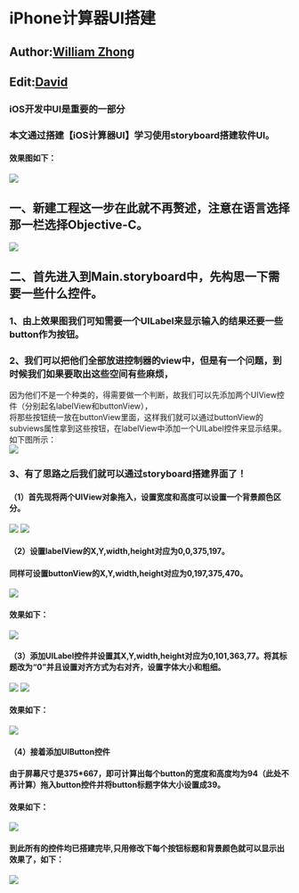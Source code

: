 # iPhone计算器UI搭建  
## Author:[William Zhong](https://github.com/William168052)
## Edit:[David](https://github.com/HBU)
### iOS开发中UI是重要的一部分
### 本文通过搭建【iOS计算器UI】学习使用storyboard搭建软件UI。<br>
#### 效果图如下：<br>
![](https://github.com/HBU/iOS_Team/blob/master/iOS_Demo/Calculator/Pic/1.png)

## 一、新建工程这一步在此就不再赘述，注意在语言选择那一栏选择Objective-C。<br>
![](https://github.com/HBU/iOS_Team/blob/master/iOS_Demo/Calculator/Pic/2.png)
## 二、首先进入到Main.storyboard中，先构思一下需要一些什么控件。<br>
### 1、由上效果图我们可知需要一个UILabel来显示输入的结果还要一些button作为按钮。<br>

### 2、我们可以把他们全部放进控制器的view中，但是有一个问题，到时候我们如果要取出这些空间有些麻烦，<br>
因为他们不是一个种类的，得需要做一个判断，故我们可以先添加两个UIView控件（分别起名labelView和buttonView），<br>
将那些按钮统一放在buttonView里面，这样我们就可以通过buttonView的subviews属性拿到这些按钮，在labelView中添加一个UILabel控件来显示结果。<br>
如下图所示：<br>
![](https://github.com/HBU/iOS_Team/blob/master/iOS_Demo/Calculator/Pic/3.png)

### 3、有了思路之后我们就可以通过storyboard搭建界面了！<br>
#### （1）首先现将两个UIView对象拖入，设置宽度和高度可以设置一个背景颜色区分。<br>
![](https://github.com/HBU/iOS_Team/blob/master/iOS_Demo/Calculator/Pic/4.png)
![](https://github.com/HBU/iOS_Team/blob/master/iOS_Demo/Calculator/Pic/5.png)
#### （2）设置labelView的X,Y,width,height对应为0,0,375,197。<br>
#### 同样可设置buttonView的X,Y,width,height对应为0,197,375,470。<br>
![](https://github.com/HBU/iOS_Team/blob/master/iOS_Demo/Calculator/Pic/6.png)
#### 效果如下：<br>
![](https://github.com/HBU/iOS_Team/blob/master/iOS_Demo/Calculator/Pic/7.png)
#### （3）添加UILabel控件并设置其X,Y,width,height对应为0,101,363,77。将其标题改为“0”并且设置对齐方式为右对齐，设置字体大小和粗细。<br>
![](https://github.com/HBU/iOS_Team/blob/master/iOS_Demo/Calculator/Pic/8.png)
![](https://github.com/HBU/iOS_Team/blob/master/iOS_Demo/Calculator/Pic/9.png)
#### 效果如下：<br>
![](https://github.com/HBU/iOS_Team/blob/master/iOS_Demo/Calculator/Pic/10.png)
#### （4）接着添加UIButton控件<br>
#### 由于屏幕尺寸是375*667，即可计算出每个button的宽度和高度均为94（此处不再计算）拖入button控件并将button标题字体大小设置成39。<br>
#### 效果如下：<br>
![](https://github.com/HBU/iOS_Team/blob/master/iOS_Demo/Calculator/Pic/11.png)
#### 到此所有的控件均已搭建完毕,只用修改下每个按钮标题和背景颜色就可以显示出效果了，如下：<br>
![](https://github.com/HBU/iOS_Team/blob/master/iOS_Demo/Calculator/Pic/12.png)
